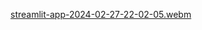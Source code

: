 [streamlit-app-2024-02-27-22-02-05.webm](https://github.com/ironkrush/Unibuddy-Chatbot/assets/80835880/21e24c5c-f400-4f95-b405-f9a1cc56ec13)
